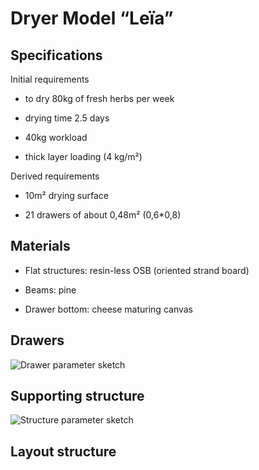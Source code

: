 Dryer Model “Leïa”
==================

Specifications
--------------

Initial requirements

-   to dry 80kg of fresh herbs per week

-   drying time 2.5 days

-   40kg workload

-   thick layer loading (4 kg/m²)

Derived requirements

-   10m² drying surface

-   21 drawers of about 0,48m² (0,6\*0,8)

Materials
---------

-   Flat structures: resin-less OSB (oriented strand board)

-   Beams: pine

-   Drawer bottom: cheese maturing canvas

Drawers
-------

![Drawer parameter sketch](https://github.com/jbon/Drying-open-source-solution/blob/master/02%20-%20Developing/Dryer%20Le%C3%AFa/Drawings/Parameters-drawer.png)

Supporting structure
---------

![Structure parameter sketch](https://github.com/jbon/Drying-open-source-solution/blob/master/02%20-%20Developing/Dryer%20Le%C3%AFa/Drawings/Parameters-structure.png)


Layout structure
---------
